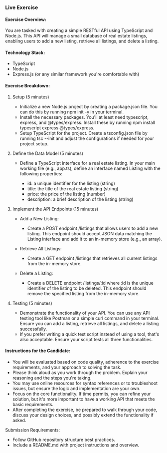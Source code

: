 ### Live Exercise

#### Exercise Overview:

You are tasked with creating a simple RESTful API using TypeScript and Node.js. This API will manage a small database of real estate listings, enabling users to add a new listing, retrieve all listings, and delete a listing.

#### Technology Stack:

- TypeScript
- Node.js
- Express.js (or any similar framework you're comfortable with)

#### Exercise Breakdown:

1. Setup (5 minutes)

    - Initialize a new Node.js project by creating a package.json file. You can do this by running npm init -y in your terminal.
    - Install the necessary packages. You'll at least need typescript, express, and @types/express. Install these by running npm install typescript express @types/express.
    - Setup TypeScript for the project. Create a tsconfig.json file by running tsc --init and adjust the configurations if needed for your project setup.  

2. Define the Data Model (5 minutes)

    - Define a TypeScript interface for a real estate listing. In your main working file (e.g., app.ts), define an interface named Listing with the following properties:

        - id: a unique identifier for the listing (string)
        - title: the title of the real estate listing (string)
        - price: the price of the listing (number)
        - description: a brief description of the listing (string)

3. Implement the API Endpoints (15 minutes)

    - Add a New Listing:
        - Create a POST endpoint /listings that allows users to add a new listing. This endpoint should accept JSON data matching the Listing interface and add it to an in-memory store (e.g., an array).

    - Retrieve All Listings:

        - Create a GET endpoint /listings that retrieves all current listings from the in-memory store.

    - Delete a Listing:

        - Create a DELETE endpoint /listings/:id where :id is the unique identifier of the listing to be deleted. This endpoint should remove the specified listing from the in-memory store.

4. Testing (5 minutes)

    - Demonstrate the functionality of your API. You can use any API testing tool like Postman or a simple curl command in your terminal. Ensure you can add a listing, retrieve all listings, and delete a listing successfully.
    - If you prefer writing a quick test script instead of using a tool, that's also acceptable. Ensure your script tests all three functionalities.

#### Instructions for the Candidate:

- You will be evaluated based on code quality, adherence to the exercise requirements, and your approach to solving the task.
- Please think aloud as you work through the problem. Explain your reasoning and the steps you're taking.
- You may use online resources for syntax references or to troubleshoot issues, but ensure the logic and implementation are your own.
- Focus on the core functionality. If time permits, you can refine your solution, but it's more important to have a working API that meets the basic requirements.
- After completing the exercise, be prepared to walk through your code, discuss your design choices, and possibly extend the functionality if asked.

Submission Requirements:

- Follow GitHub repository structure best practices.
- Include a README.md with project instructions and overview.
